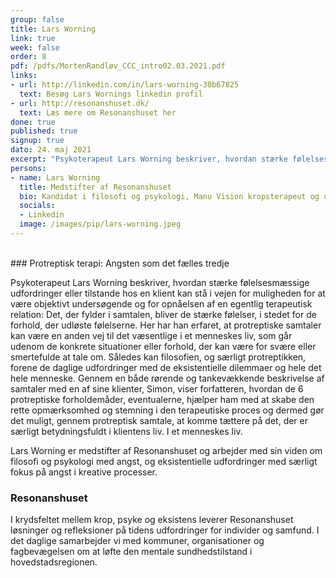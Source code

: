 ```yaml
---
group: false
title: Lars Worning
link: true
week: false
order: 8
pdf: /pdfs/MortenRandløv_CCC_intro02.03.2021.pdf
links:
- url: http://linkedin.com/in/lars-worning-30b67825
  text: Besøg Lars Wornings linkedin profil
- url: http://resonanshuset.dk/
  text: Læs mere om Resonanshuset her
done: true
published: true
signup: true
dato: 24. maj 2021
excerpt: "Psykoterapeut Lars Worning beskriver, hvordan stærke følelsesmæssige udfordringer eller tilstande hos en klient kan stå i vejen for muligheden for at være objektivt undersøgende og for opnåelsen af en egentlig terapeutisk relation: Det, der fylder i samtalen, bliver de stærke følelser, i stedet for de forhold, der udløste følelserne."
persons:
- name: Lars Worning
  title: Medstifter af Resonanshuset
  bio: Kandidat i filosofi og psykologi, Manu Vision kropsterapeut og uddannet i coaching og protreptik fra Copenhagen Coaching Center. <br><br>
  socials:
  - Linkedin
  image: /images/pip/lars-worning.jpeg
---
```

<br>
### Protreptisk terapi: Angsten som det fælles tredje

Psykoterapeut Lars Worning beskriver, hvordan stærke følelsesmæssige udfordringer eller tilstande hos en klient kan stå i vejen for muligheden for at være objektivt undersøgende og for opnåelsen af en egentlig terapeutisk relation: Det, der fylder i samtalen, bliver de stærke følelser, i stedet for de forhold, der udløste følelserne. Her har han erfaret, at protreptiske samtaler kan være en anden vej til det væsentlige i et menneskes liv, som går udenom de konkrete situationer eller forhold, der kan være for svære eller smertefulde at tale om. Således kan filosofien, og særligt protreptikken, forene de daglige udfordringer med de eksistentielle dilemmaer og hele det hele menneske. Gennem en både rørende og tankevækkende beskrivelse af samtaler med en af sine klienter, Simon, viser forfatteren, hvordan de 6 protreptiske forholdemåder, eventualerne, hjælper ham med at skabe den rette opmærksomhed og stemning i den terapeutiske proces og dermed gør det muligt, gennem protreptisk samtale, at komme tættere på det, der er særligt betydningsfuldt i klientens liv. I et menneskes liv.

Lars Worning er medstifter af Resonanshuset og arbejder med sin viden om filosofi og psykologi med angst, og eksistentielle udfordringer med særligt fokus på angst i kreative processer.


### Resonanshuset

I krydsfeltet mellem krop, psyke og eksistens leverer Resonanshuset løsninger og refleksioner på tidens udfordringer for individer og samfund. I det daglige samarbejder vi med kommuner, organisationer og fagbevægelsen om at løfte den mentale sundhedstilstand i hovedstadsregionen.